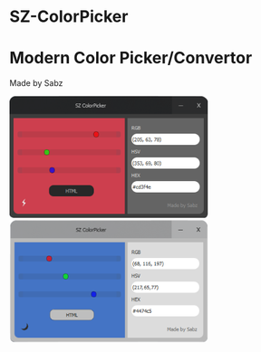 # SZ-ColorPicker
# Modern Color Picker/Convertor
Made by Sabz

<img src="https://github.com/sabzdotpy/SZ-ColorPicker/blob/main/images/preview_dark.png" width="350" title="Preview" alt = "Dark mode"><br>
<img src="https://github.com/sabzdotpy/SZ-ColorPicker/blob/main/images/preview_light.png" width="350" title="oh yeah we got light mode too" alt = "Light mode">
